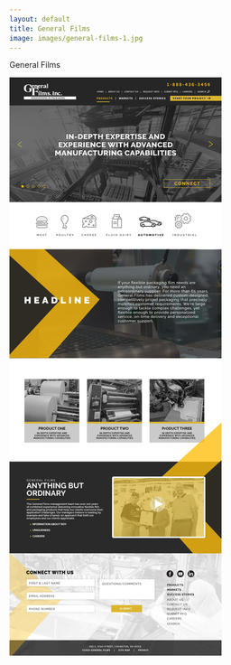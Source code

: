 ```yaml
---
layout: default
title: General Films
image: images/general-films-1.jpg
---
```

General Films

![General Films Photo 1](images/general-films-1.jpg)
